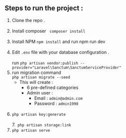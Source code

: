 ## Steps to run the project : 
1. Clone the repo .  <br> <br>
2. Install composer 
   ` composer install`  <br> <br>
3. Install NPM `npm install`  and run npm run dev<br> <br>
4. Edit `.env` file with your database configuration .  <br> <br>
run `php artisan vendor:publish --provider="Laravel\Sanctum\SanctumServiceProvider"`
5. run migration command <br>
    `php artisan migrate --seed`
   * This will create :
     - 6 pre-defined categories
     - Admin user :
        - Email : `admin@admin.com`
        - Password : `admin1998`  <br> <br>
6. `php artisan key:generate`  <br> <br>
7.` php artisan storage:link` <br>
8. `php artisan serve`
